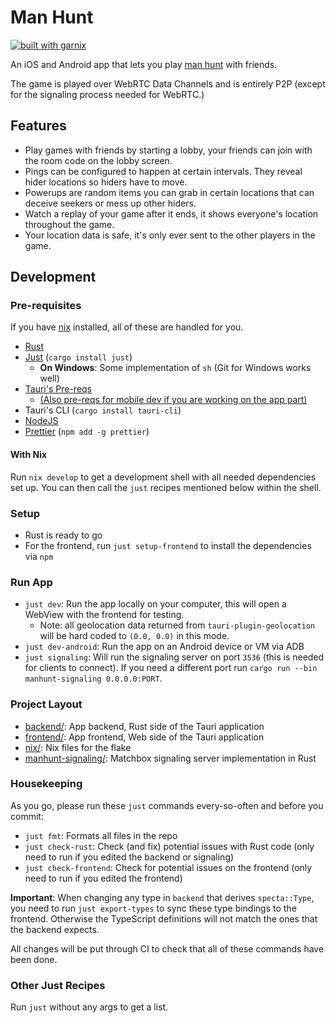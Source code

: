 # Man Hunt

[![built with garnix](https://img.shields.io/endpoint.svg?url=https%3A%2F%2Fgarnix.io%2Fapi%2Fbadges%2FBwc9876%2Fmanhunt-app%3Fbranch%3Dmain)](https://garnix.io/repo/Bwc9876/manhunt-app)

An iOS and Android app that lets you play [man hunt](<https://en.wikipedia.org/wiki/Manhunt_(urban_game)>) with friends.

The game is played over WebRTC Data Channels and is entirely P2P (except for the
signaling process needed for WebRTC.)

## Features

- Play games with friends by starting a lobby, your friends can join with the
  room code on the lobby screen.
- Pings can be configured to happen at certain intervals. They reveal hider
  locations so hiders have to move.
- Powerups are random items you can grab in certain locations that can deceive
  seekers or mess up other hiders.
- Watch a replay of your game after it ends, it shows everyone's location
  throughout the game.
- Your location data is safe, it's only ever sent to the other players in the game.

<!-- TODO: Download & Install instructions for when we get to publishing -->

## Development

### Pre-requisites

If you have [nix](https://nixos.org) installed, all of these are handled for you.

- [Rust](https://rustup.rs)
- [Just](https://just.systems) (`cargo install just`)
    - **On Windows**: Some implementation of `sh` (Git for Windows works well)
- [Tauri's Pre-reqs](https://tauri.app/start/prerequisites/)
    - [(Also pre-reqs for mobile dev if you are working on the app part)](https://tauri.app/start/prerequisites/#configure-for-mobile-targets)
- Tauri's CLI (`cargo install tauri-cli`)
- [NodeJS](https://nodejs.org)
- [Prettier](https://prettier.io/) (`npm add -g prettier`)

#### With Nix

Run `nix develop` to get a development shell with all needed dependencies set up.
You can then call the `just` recipes mentioned below within the shell.

### Setup

- Rust is ready to go
- For the frontend, run `just setup-frontend` to install the dependencies via `npm`

### Run App

- `just dev`: Run the app locally on your computer, this will open a
  WebView with the frontend for testing.
    - Note: all geolocation data returned from `tauri-plugin-geolocation` will be hard
      coded to `(0.0, 0.0)` in this mode.
- `just dev-android`: Run the app on an Android device or VM via ADB
- `just signaling`: Will run the signaling server on port `3536`
  (this is needed for clients to connect).
  If you need a different port run `cargo run --bin manhunt-signaling 0.0.0.0:PORT`.

### Project Layout

- [backend/](https://github.com/Bwc9876/manhunt-app/tree/main/backend): App
  backend, Rust side of the Tauri application
- [frontend/](https://github.com/Bwc9876/manhunt-app/tree/main/frontend): App
  frontend, Web side of the Tauri application
- [nix/](https://github.com/Bwc9876/manhunt-app/tree/main/nix): Nix files for
  the flake
- [manhunt-signaling/](https://github.com/Bwc9876/manhunt-app/tree/main/manhunt-signaling):
  Matchbox signaling server implementation in Rust

### Housekeeping

As you go, please run these `just` commands every-so-often and before you commit:

- `just fmt`: Formats all files in the repo
- `just check-rust`: Check (and fix) potential issues with Rust code
  (only need to run if you edited the backend or signaling)
- `just check-frontend`: Check for potential issues on the frontend
  (only need to run if you edited the frontend)

**Important**: When changing any type in `backend` that derives `specta::Type`,
you need to run `just export-types` to sync these type bindings to the frontend.
Otherwise the TypeScript definitions will not match the ones that the backend expects.

All changes will be put through CI to check that all of these commands have
been done.

### Other Just Recipes

Run `just` without any args to get a list.
